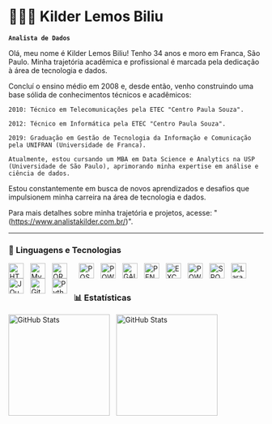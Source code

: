 # 👩🏻‍💻 Kilder Lemos Biliu

**`Analista de Dados`**

Olá, meu nome é Kilder Lemos Biliu!
Tenho 34 anos e moro em Franca, São Paulo. Minha trajetória acadêmica e profissional é marcada pela dedicação à área de tecnologia e dados.

Concluí o ensino médio em 2008 e, desde então, venho construindo uma base sólida de conhecimentos técnicos e acadêmicos:

    2010: Técnico em Telecomunicações pela ETEC "Centro Paula Souza".

    2012: Técnico em Informática pela ETEC "Centro Paula Souza".

    2019: Graduação em Gestão de Tecnologia da Informação e Comunicação pela UNIFRAN (Universidade de Franca).

    Atualmente, estou cursando um MBA em Data Science e Analytics na USP (Universidade de São Paulo), aprimorando minha expertise em análise e ciência de dados.

Estou constantemente em busca de novos aprendizados e desafios que impulsionem minha carreira na área de tecnologia e dados.

Para mais detalhes sobre minha trajetória e projetos, acesse: "(https://www.analistakilder.com.br/)".


---

### 🤖 Linguagens e Tecnologias

<img 
    align="left" 
    alt="HTML"
    title="HTML" 
    width="30px" 
    style="padding-right: 10px;" 
    src="https://devicon-website.vercel.app/api/html5/original.svg"
/>
<img 
    align="left" 
    alt="MySQL" 
    title="MySQL"
    width="30px" 
    style="padding-right: 10px;" 
    src="https://devicon-website.vercel.app/api/mysql/original.svg" 
/>
<img 
    align="left" 
    alt="ORACLE" 
    title="ORACLE"
    width="30px" 
    style="padding-right: 20px;" 
    src="https://devicon-website.vercel.app/api/oracle/original.svg"
/>
<img 
    align="left" 
    alt="POSTGRE"
    title="POSTGRE" 
    width="30px" 
    style="padding-right: 10px;" 
    src="https://devicon-website.vercel.app/api/postgresql/original.svg"
/>
<img 
    align="left" 
    alt="POWER BI"
    title="POWER BI" 
    width="30px" 
    style="padding-right: 10px;" 
    src="https://www.domosolucoes.com.br/wp-content/uploads/2020/09/power-bi.jpg" 
/>
<img 
    align="left" 
    alt="GAIO" 
    title="GAIO"
    width="30px" 
    style="padding-right: 10px;" 
    src="https://encrypted-tbn0.gstatic.com/images?q=tbn:ANd9GcSM3ng6AkmKm2oU2yVr8X_qJ9bLCbSFPDB4Ejyhtq2h4aEdRIlZJ-I25pjDfTWu4fMwiVo&usqp=CAU" 
/>
<img 
    align="left" 
    alt="PENTAHO"
    title="PENTAHO" 
    width="30px" 
    style="padding-right: 10px;" 
    src="https://encrypted-tbn0.gstatic.com/images?q=tbn:ANd9GcT7REBQs3u6kVeDbhyGr09xuFk6Wwoaa4H-K7GqsYk3c7r-GCCM3feoQwaFeH_JuHu8a_k&usqp=CAU" 
/>
<img 
    align="left" 
    alt="EXCEL" 
    title="EXCEL"
    width="30px" 
    style="padding-right: 10px;" 
    src="https://chathamlibrary.wordpress.com/wp-content/uploads/2015/10/excel-logo.png" 
/>
<img 
    align="left" 
    alt="POWER QUERY" 
    title="POWER QUERY"
    width="30px" 
    style="padding-right: 10px;" 
    src="https://media.licdn.com/dms/image/D4D12AQHwSEps1hVPWA/article-cover_image-shrink_720_1280/0/1697402119420?e=2147483647&v=beta&t=qg5JBs1eR6t0b_cuHYv5Zm6n8hjmFcfUmYBKpJ-Vtok" 
/>
<img 
    align="left" 
    alt="SPOTFIRE" 
    title="SPOTFIRE"
    width="30px" 
    style="padding-right: 10px;" 
    src="https://www.spotfire.com/blog/wp-content/uploads/migration/Spotfire-LTS-1200x630-1.jpg" 
/>
<img 
    align="left" 
    alt="Laravel" 
    title="Laravel"
    width="30px" 
    style="padding-right: 10px;" 
    src="https://cdn.jsdelivr.net/gh/devicons/devicon@latest/icons/laravel/laravel-original.svg" 
/>
<img 
    align="left" 
    alt="JQuery" 
    title="JQuery"
    width="30px" 
    style="padding-right: 10px;" 
    src="https://cdn.jsdelivr.net/gh/devicons/devicon@latest/icons/jquery/jquery-original.svg" 
/>
<img 
    align="left" 
    alt="Git" 
    title="Git"
    width="30px" 
    style="padding-right: 10px;" 
    src="https://cdn.jsdelivr.net/gh/devicons/devicon@latest/icons/git/git-original.svg" 
/>
<img 
    align="left" 
    alt="Python" 
    title="Python"
    width="30px" 
    style="padding-right: 10px;" 
    src="https://cdn.jsdelivr.net/gh/devicons/devicon@latest/icons/python/python-original.svg" 
/>

<br/>
<br/>

### 📊 Estatísticas

<p>
  <img 
    align="left" 
    alt="GitHub Stats" 
    height="200" 
    style="padding-right: 10px;" 
    src="https://github-readme-stats.vercel.app/api?username=kilderlb&show_icons=true&theme=tokyonight&include_all_commits=true&locale=pt-br" 
  />

<img 
      align="left" 
      alt="GitHub Stats" 
      height="200" 
      src="https://github-readme-stats.vercel.app/api/top-langs/?username=kilderlb&theme=tokyonight&layout=compact&custom_title=Tecnologias&langs_count=9" 
  />

</p>
